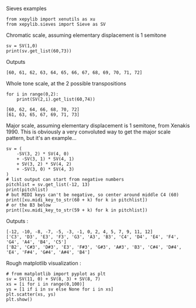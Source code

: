 Sieves examples

```
from xepylib import xenutils as xu
from xepylib.sieves import Sieve as SV
```

Chromatic scale, assuming elementary displacement is 1 semitone

```
sv = SV(1,0)
print(sv.get_list(60,73))
```

Outputs

```
[60, 61, 62, 63, 64, 65, 66, 67, 68, 69, 70, 71, 72]
```

Whole tone scale, at the 2 possible transpositions

```
for i in range(0,2):
    print(SV(2,i).get_list(60,74))
```

```
[60, 62, 64, 66, 68, 70, 72]
[61, 63, 65, 67, 69, 71, 73]
```

Major scale, assuming elementary displacement is 1 semitone,
from Xenakis 1990. This is obviously a very convoluted way to get the
major scale pattern, but it's an example...

```
sv = (
    -SV(3, 2) * SV(4, 0)
    + -SV(3, 1) * SV(4, 1)
    + SV(3, 2) * SV(4, 2)
    + -SV(3, 0) * SV(4, 3)
)
# list output can start from negative numbers
pitchlist = sv.get_list(-12, 13)
print(pitchlist)
# but MIDI keys can't be negative, so center around middle C4 (60)
print([xu.midi_key_to_str(60 + k) for k in pitchlist])
# or the B3 below
print([xu.midi_key_to_str(59 + k) for k in pitchlist])
```
Outputs :
```
[-12, -10, -8, -7, -5, -3, -1, 0, 2, 4, 5, 7, 9, 11, 12]
['C3', 'D3', 'E3', 'F3', 'G3', 'A3', 'B3', 'C4', 'D4', 'E4', 'F4', 'G4', 'A4', 'B4', 'C5']
['B2', 'C#3', 'D#3', 'E3', 'F#3', 'G#3', 'A#3', 'B3', 'C#4', 'D#4', 'E4', 'F#4', 'G#4', 'A#4', 'B4']
```

Rough matplotlib visualization :
```
# from matplotlib import pyplot as plt
sv = SV(11, 0) + SV(8, 3) + SV(8, 7)
xs = [i for i in range(0,100)]
ys = [1 if i in sv else None for i in xs]
plt.scatter(xs, ys)
plt.show()

```
